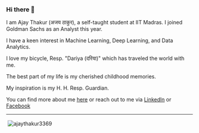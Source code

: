 ### Hi there 👋

I am Ajay Thakur (अजय ठाकुर), a self-taught student at IIT Madras. I joined Goldman Sachs as an Analyst this year.

I have a keen interest in Machine Learning, Deep Learning, and Data Analytics.

I love my bicycle, Resp. "Dariya (दरिया)" which has traveled the world with me.

The best part of my life is my cherished childhood memories.

My inspiration is my H. H. Resp. Guardian.

You can find more about me [here]() or reach out to me via [LinkedIn](https://www.linkedin.com/in/ajay-thakur-b51359265/) or [Facebook](https://www.facebook.com/profile.php?id=100089913768674) 

---

<p>&nbsp;<img align="center" src="https://github-readme-stats.vercel.app/api?username=ajaythakur3369&show_icons=true&locale=en" alt="ajaythakur3369" /></p>


